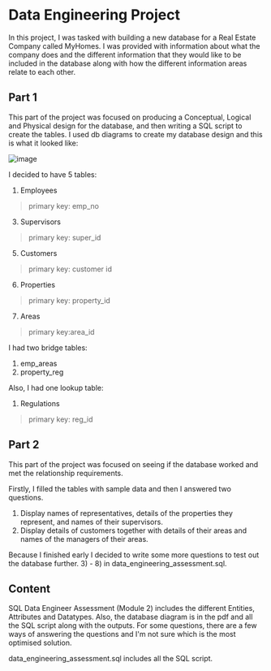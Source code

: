 # Data Engineering Project 

In this project, I was tasked with building a new database for a Real Estate Company called MyHomes. I was provided with information about what the company does and the different information that they would like to be included in the database along with how the different information areas relate to each other. 

## Part 1

This part of the project was focused on producing a Conceptual, Logical and Physical design for the database, and then writing a SQL script to create the tables. I used db diagrams to create my database design and this is what it looked like:

![image](https://github.com/kpashindla25/data-engineering-sql-SarahAisagbon/assets/114437040/4c78b2e3-c0da-4df7-9cd1-80910f847ffe)

I decided to have 5 tables:
1. Employees
  > primary key: emp_no
3. Supervisors
  > primary key: super_id
5. Customers
  > primary key: customer id
6. Properties
  > primary key: property_id
7. Areas
  > primary key:area_id

I had two bridge tables:
1. emp_areas
2. property_reg

Also, I had one lookup table:
1. Regulations
  > primary key: reg_id

## Part 2

This part of the project was focused on seeing if the database worked and met the relationship requirements.

Firstly, I filled the tables with sample data and then I answered two questions. 

1) Display names of representatives, details of the properties they represent, and 
names of their supervisors.
2) Display details of customers together with details of their areas and names of the 
managers of their areas.

Because I finished early I decided to write some more questions to test out the database further. 3) - 8) in data_engineering_assessment.sql.


## Content 

SQL Data Engineer Assessment (Module 2) includes the different Entities, Attributes and Datatypes. Also, the database diagram is in the pdf and all the SQL script along with the outputs. For some questions, there are a few ways of answering the questions and I'm not sure which is the most optimised solution.

data_engineering_assessment.sql includes all the SQL script.




